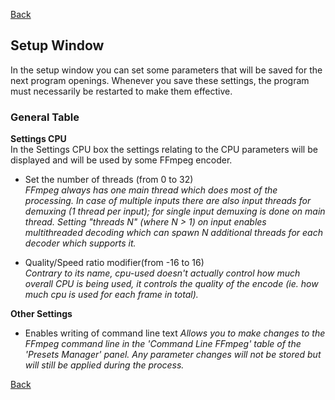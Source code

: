[Back](../../videomass2_use.md)

## Setup Window

In the setup window you can set some parameters that will be saved for the next program openings. 
Whenever you save these settings, the program must necessarily be restarted to make them effective.

### General Table

**Settings CPU**   
In the Settings CPU box the settings relating to the CPU parameters will be displayed and will be used 
by some FFmpeg encoder.   

- Set the number of threads (from 0 to 32)   
  _FFmpeg always has one main thread which does most of the processing. In case of multiple inputs there are 
  also input threads for demuxing (1 thread per input); for single input demuxing is done on main thread.
  Setting "threads N" (where N > 1) on input enables multithreaded decoding which can spawn N additional threads 
  for each decoder which supports it._
  
 - Quality/Speed ratio modifier(from -16 to 16)   
   _Contrary to its name, cpu-used doesn't actually control how much overall CPU is being used, it controls the 
   quality of the encode (ie. how much cpu is used for each frame in total)._   

**Other Settings**

- Enables writing of command line text
  _Allows you to make changes to the FFmpeg command line in the 'Command Line FFmpeg' table of the 'Presets Manager' panel. 
  Any parameter changes will not be stored but will still be applied during the process._
   

[Back](../../videomass2_use.md)
